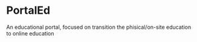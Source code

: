 # PortalEd
An educational portal, focused on transition the phisical/on-site education to online education
